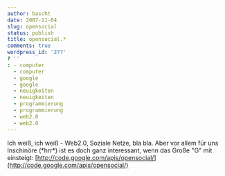 ```yaml
---
author: bascht
date: 2007-11-04
slug: opensocial
status: publish
title: opensocial.*
comments: true
wordpress_id: '277'
? ''
: - computer
  - computer
  - google
  - google
  - neuigkeiten
  - neuigkeiten
  - programmierung
  - programmierung
  - web2.0
  - web2.0
---
```


Ich weiß, ich weiß - Web2.0, Soziale Netze, bla bla. Aber vor allem
für uns Inschinöre (\*hrr\*) ist es doch ganz interessant, wenn das
Große "G" mit einsteigt:
[http://code.google.com/apis/opensocial/](http://code.google.com/apis/opensocial/)


